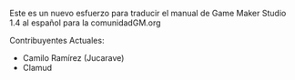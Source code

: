 Este es un nuevo esfuerzo para traducir el manual de Game Maker Studio 1.4 al
español para la comunidadGM.org

Contribuyentes Actuales:

* Camilo Ramírez (Jucarave)
* Clamud